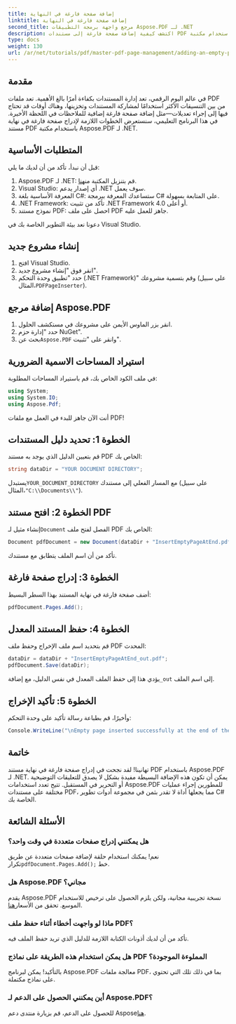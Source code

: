 ```yaml
---
title: إضافة صفحة فارغة في النهاية
linktitle: إضافة صفحة فارغة في النهاية
second_title: مرجع واجهة برمجة التطبيقات Aspose.PDF لـ .NET
description: اكتشف كيفية إضافة صفحة فارغة إلى مستندات PDF بسهولة باستخدام مكتبة Aspose.PDF لـ .NET. يرشدك هذا البرنامج التعليمي خطوة بخطوة خلال العملية، من إعداد بيئة التطوير الخاصة بك إلى إجراء التعديلات اللازمة على الكود.
type: docs
weight: 130
url: /ar/net/tutorials/pdf/master-pdf-page-management/adding-an-empty-page-at-end/
---
```

## مقدمة

في عالم اليوم الرقمي، تعد إدارة المستندات بكفاءة أمرًا بالغ الأهمية. تعد ملفات PDF من بين التنسيقات الأكثر استخدامًا لمشاركة المستندات وتخزينها، وهناك أوقات قد تحتاج فيها إلى إجراء تعديلات—مثل إضافة صفحة فارغة إضافية للملاحظات في اللحظة الأخيرة. في هذا البرنامج التعليمي، سنستعرض الخطوات اللازمة لإدراج صفحة فارغة في نهاية مستند PDF باستخدام مكتبة Aspose.PDF لـ .NET.

## المتطلبات الأساسية

قبل أن نبدأ، تأكد من أن لديك ما يلي:

1.  Aspose.PDF لـ .NET: قم بتنزيل المكتبة من[هنا](https://releases.aspose.com/pdf/net/).
2. Visual Studio: أي إصدار يدعم .NET سوف يعمل.
3. المعرفة الأساسية بلغة C#: ستساعدك المعرفة ببرمجة C# على المتابعة بسهولة.
4. .NET Framework: تأكد من تثبيت .NET Framework 4.0 أو أعلى.
5. نموذج مستند PDF: احصل على ملف PDF جاهز للعمل عليه.

دعونا نعد بيئة التطوير الخاصة بك في Visual Studio.

## إنشاء مشروع جديد

1. افتح Visual Studio.
2. انقر فوق "إنشاء مشروع جديد".
3.  حدد "تطبيق وحدة التحكم (.NET Framework)" وقم بتسمية مشروعك (على سبيل المثال،`PDFPageInserter`).

## إضافة مرجع Aspose.PDF

1. انقر بزر الماوس الأيمن على مشروعك في مستكشف الحلول.
2. حدد "إدارة حزم NuGet".
3.  بحث عن`Aspose.PDF` وانقر على "تثبيت".

## استيراد المساحات الاسمية الضرورية

في ملف الكود الخاص بك، قم باستيراد المساحات المطلوبة:

```csharp
using System;
using System.IO;
using Aspose.Pdf;
```

أنت الآن جاهز للبدء في العمل مع ملفات PDF!

## الخطوة 1: تحديد دليل المستندات

قم بتعيين الدليل الذي يوجد به مستند PDF الخاص بك:

```csharp
string dataDir = "YOUR DOCUMENT DIRECTORY";
```

 يستبدل`YOUR_DOCUMENT_DIRECTORY` مع المسار الفعلي إلى مستندك (على سبيل المثال،`"C:\\Documents\\"`).

## الخطوة 2: افتح مستند PDF

 إنشاء مثيل لـ`Document` الفصل لفتح ملف PDF الخاص بك:

```csharp
Document pdfDocument = new Document(dataDir + "InsertEmptyPageAtEnd.pdf");
```

تأكد من أن اسم الملف يتطابق مع مستندك.

## الخطوة 3: إدراج صفحة فارغة

أضف صفحة فارغة في نهاية المستند بهذا السطر البسيط:

```csharp
pdfDocument.Pages.Add();
```

## الخطوة 4: حفظ المستند المعدل

قم بتحديد اسم ملف الإخراج وحفظ ملف PDF المحدث:

```csharp
dataDir = dataDir + "InsertEmptyPageAtEnd_out.pdf";
pdfDocument.Save(dataDir);
```

 يؤدي هذا إلى حفظ الملف المعدل في نفس الدليل، مع إضافة`_out` إلى اسم الملف.

## الخطوة 5: تأكيد الإخراج

وأخيرًا، قم بطباعة رسالة تأكيد على وحدة التحكم:

```csharp
Console.WriteLine("\nEmpty page inserted successfully at the end of the document.\nFile saved at " + dataDir);
```

## خاتمة

تهانينا! لقد نجحت في إدراج صفحة فارغة في نهاية مستند PDF باستخدام Aspose.PDF لـ .NET. يمكن أن تكون هذه الإضافة البسيطة مفيدة بشكل لا يصدق للتعليقات التوضيحية أو التحرير في المستقبل. تتيح تعدد استخدامات Aspose.PDF للمطورين إجراء عمليات مختلفة على مستندات PDF، مما يجعلها أداة لا تقدر بثمن في مجموعة أدوات تطوير C# الخاصة بك.

## الأسئلة الشائعة

### هل يمكنني إدراج صفحات متعددة في وقت واحد؟
 نعم! يمكنك استخدام حلقة لإضافة صفحات متعددة عن طريق تكرار`pdfDocument.Pages.Add();` خط.

### هل Aspose.PDF مجاني؟
 يقدم Aspose.PDF نسخة تجريبية مجانية، ولكن يلزم الحصول على ترخيص للاستخدام الموسع. تحقق من الأسعار[هنا](https://purchase.aspose.com/buy).

### ماذا لو واجهت أخطاء أثناء حفظ ملف PDF؟
تأكد من أن لديك أذونات الكتابة اللازمة للدليل الذي تريد حفظ الملف فيه.

### هل يمكن استخدام هذه الطريقة على نماذج PDF المملوءة الموجودة؟
بالتأكيد! يمكن لبرنامج Aspose.PDF معالجة ملفات PDF، بما في ذلك تلك التي تحتوي على نماذج مكتملة.

### أين يمكنني الحصول على الدعم لـ Aspose.PDF؟
 للحصول على الدعم، قم بزيارة منتدى دعم Aspose[هنا](https://forum.aspose.com/c/pdf/10).